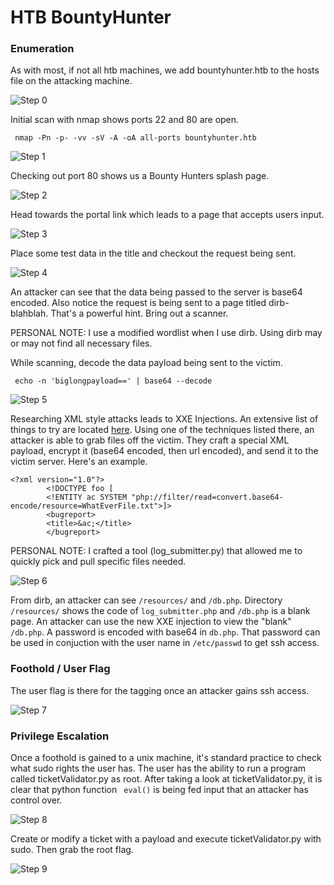 # HTB BountyHunter

### Enumeration
As with most, if not all htb machines, we add bountyhunter.htb to the hosts file on the attacking machine.

![Step 0](screenshots/hosts-file.png "Setup hosts file")

Initial scan with nmap shows ports 22 and 80 are open.

` nmap -Pn -p- -vv -sV -A -oA all-ports bountyhunter.htb`

![Step 1](screenshots/nmap-scan.png "Nmap Scan")

Checking out port 80 shows us a Bounty Hunters splash page.

![Step 2](screenshots/main-site.png "Main Site")

Head towards the portal link which leads to a page that accepts users input.

![Step 3](screenshots/vulnerable-page.png "Ticket System")

Place some test data in the title and checkout the request being sent.

![Step 4](screenshots/request.png "Ticket System Request")

An attacker can see that the data being passed to the server is base64 encoded.
Also notice the request is being sent to a page titled dirb-blahblah.
That's a powerful hint.
Bring out a scanner.

PERSONAL NOTE: I use a modified wordlist when I use dirb.
Using dirb may or may not find all necessary files.

While scanning, decode the data payload being sent to the victim.

` echo -n 'biglongpayload==' | base64 --decode`

![Step 5](screenshots/decoded-payload.png "Decoded Payload")

Researching XML style attacks leads to XXE Injections.
An extensive list of things to try are located [here](
https://github.com/payloadbox/xxe-injection-payload-list 
"payloadbox").
Using one of the techniques listed there, an attacker is able to grab files off the victim.
They craft a special XML payload, encrypt it (base64 encoded, then url encoded), and send it to the victim server.
Here's an example.
```
<?xml version="1.0"?>
        <!DOCTYPE foo [
        <!ENTITY ac SYSTEM "php://filter/read=convert.base64-encode/resource=WhatEverFile.txt">]>
        <bugreport>
        <title>&ac;</title>
        </bugreport>
```
PERSONAL NOTE: I crafted a tool (log_submitter.py) that allowed me to quickly pick and pull specific files needed.

![Step 6](screenshots/dirb-scan.png "Dirb Scan")

From dirb, an attacker can see `/resources/` and `/db.php`.
Directory `/resources/` shows the code of `log_submitter.php` and `/db.php` is a blank page.
An attacker can use the new XXE injection to view the "blank" `/db.php`.
A password is encoded with base64 in `db.php`.
That password can be used in conjuction with the user name in `/etc/passwd` to get ssh access.

### Foothold / User Flag

The user flag is there for the tagging once an attacker gains ssh access.

![Step 7](screenshots/user-flag.png "User Flag")

### Privilege Escalation

Once a foothold is gained to a unix machine, it's standard practice to check what sudo rights the user has.
The user has the ability to run a program called ticketValidator.py as root.
After taking a look at ticketValidator.py, it is clear that python function ` eval()` 
is being fed input that an attacker has control over.

![Step 8](screenshots/sudo-list.png "List Sudo Access")

Create or modify a ticket with a payload and execute ticketValidator.py with sudo.
Then grab the root flag.

![Step 9](screenshots/root.png "Root")